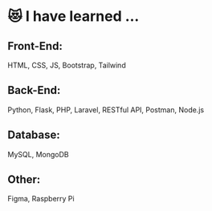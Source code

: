 # 😻 I have learned ...
## Front-End:
HTML, CSS, JS, Bootstrap, Tailwind
## Back-End:
Python, Flask, PHP, Laravel, RESTful API, Postman, Node.js
## Database:
MySQL, MongoDB
## Other:
Figma, Raspberry Pi

<!--
**hwanhom/hwanhom** is a ✨ _special_ ✨ repository because its `README.md` (this file) appears on your GitHub profile.

Here are some ideas to get you started:

- 🔭 I’m currently working on ...
- 🌱 I’m currently learning ...
- 👯 I’m looking to collaborate on ...
- 🤔 I’m looking for help with ...
- 💬 Ask me about ...
- 📫 How to reach me: ...
- 😄 Pronouns: ...
- ⚡ Fun fact: ...
-->
